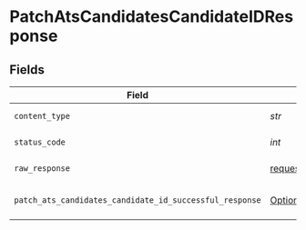 # PatchAtsCandidatesCandidateIDResponse


## Fields

| Field                                                                                                                                      | Type                                                                                                                                       | Required                                                                                                                                   | Description                                                                                                                                |
| ------------------------------------------------------------------------------------------------------------------------------------------ | ------------------------------------------------------------------------------------------------------------------------------------------ | ------------------------------------------------------------------------------------------------------------------------------------------ | ------------------------------------------------------------------------------------------------------------------------------------------ |
| `content_type`                                                                                                                             | *str*                                                                                                                                      | :heavy_check_mark:                                                                                                                         | HTTP response content type for this operation                                                                                              |
| `status_code`                                                                                                                              | *int*                                                                                                                                      | :heavy_check_mark:                                                                                                                         | HTTP response status code for this operation                                                                                               |
| `raw_response`                                                                                                                             | [requests.Response](https://requests.readthedocs.io/en/latest/api/#requests.Response)                                                      | :heavy_check_mark:                                                                                                                         | Raw HTTP response; suitable for custom response parsing                                                                                    |
| `patch_ats_candidates_candidate_id_successful_response`                                                                                    | [Optional[shared.PatchAtsCandidatesCandidateIDSuccessfulResponse]](../../models/shared/patchatscandidatescandidateidsuccessfulresponse.md) | :heavy_minus_sign:                                                                                                                         | PATCH /ats/candidates/:candidate_id Successful response                                                                                    |